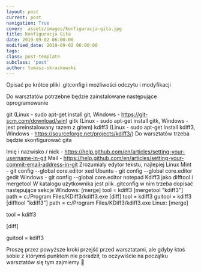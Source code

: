 ```yaml
---
layout: post
current: post
navigation: True
cover:  assets/images/konfiguracja-gita.jpg
title: Konfiguracja Gita
date: 2019-09-02 06:00:00
modified_date: 2019-09-02 06:00:00
tags:
class: post-template
subclass: 'post'
author: tomasz-skraskowski
---
```


Opisać po krótce pliki .gitconfig i możliwości odczytu i modyfikacji

Do warsztatów potrzebne będzie zainstalowane następujące oprogramowanie

git (Linux - sudo apt-get install git, Windows - https://git-scm.com/download/win)
gitk (Linux - sudo apt-get install gitk, Windows - jest preinstalowany razem z gitem)
kdiff3 (Linux - sudo apt-get install kdiff3, Windows - https://sourceforge.net/projects/kdiff3/)
Do warsztatów trzeba będzie skonfigurować gita

Imię i nazwisko / nick - https://help.github.com/en/articles/setting-your-username-in-git
Mail - https://help.github.com/en/articles/setting-your-commit-email-address-in-git
Zrozumiały edytor tekstu, najlepiej
Linux Mint - git config --global core.editor xed
Ubuntu - git config --global core.editor gedit
Windows - git config --global core.editor notepad
Kdiff3 jako difftool i mergetool
W katalogu użytkownika jest plik .gitconfig w nim trzeba dopisać następujące sekcje
Windows:
[merge]
tool = kdiff3
[mergetool "kdiff3"]
path = c:/Program Files/KDiff3/kdiff3.exe
[diff]
tool = kdiff3
guitool = kdiff3
[difftool "kdiff3"]
path = c:/Program Files/KDiff3/kdiff3.exe
Linux:
[merge]

tool = kdiff3

[diff]

guitool = kdiff3

Proszę przez powyższe kroki przejść przed warsztatami, ale gdyby ktoś sobie z którymś punktem nie poradził, to oczywiście na początku warsztatów się tym zajmiemy 🙂
